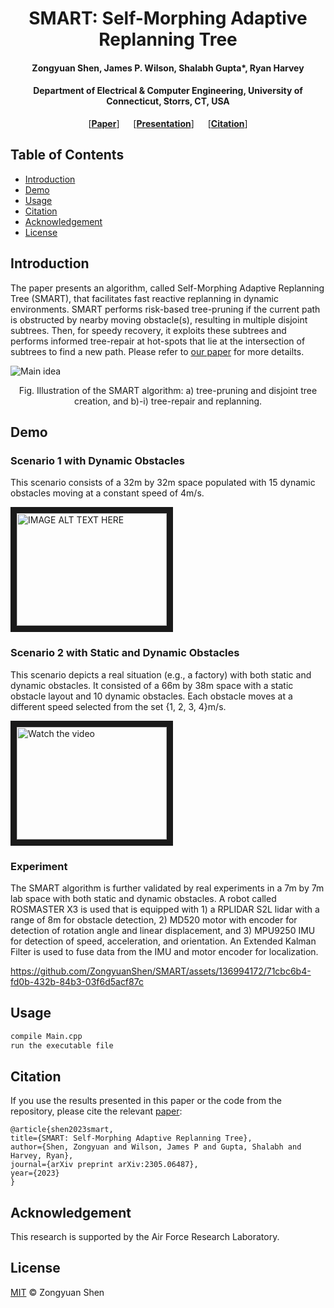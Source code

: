 <h1 align="center">SMART: Self-Morphing Adaptive Replanning Tree</h1>
<h4 align="center">Zongyuan Shen, James P. Wilson, Shalabh Gupta*, Ryan Harvey</h4>
<h4 align="center">Department of Electrical & Computer Engineering, University of Connecticut, Storrs, CT, USA</h4>

<p align="center"> [<b><a href="https://arxiv.org/abs/2305.06487">Paper</a></b>] &emsp; [<b><a href="https://docs.google.com/viewer?url=https://raw.githubusercontent.com/degoes-consulting/lambdaconf-2015/master/speakers/jdegoes/intro-purescript/presentation.pdf">Presentation</a></b>] &emsp; [<b><a href="#citation">Citation</a></b>] </p>

## Table of Contents

- [Introduction](#Introduction)
- [Demo](#Demo)
- [Usage](#usage)
- [Citation](#Citation)
- [Acknowledgement](#Acknowledgement)
- [License](#license)

## Introduction 
The paper presents an algorithm, called Self-Morphing Adaptive Replanning Tree (SMART), that facilitates fast reactive replanning in dynamic environments. SMART performs risk-based tree-pruning if the current path is obstructed by nearby moving obstacle(s), resulting in multiple disjoint subtrees. Then, for speedy recovery, it exploits these subtrees and performs informed tree-repair at hot-spots that lie at the intersection of subtrees to find a new path. Please refer to [our paper](https://arxiv.org/abs/2305.06487) for more detailts.

![Main idea](https://github.com/ZongyuanShen/SMART/assets/136994172/e68db789-7cf1-4b97-bb22-eb7e0b036c44)

<p align="center">
Fig. Illustration of the SMART algorithm: a) tree-pruning and disjoint tree creation, and b)-i) tree-repair and replanning.
</p>

## Demo 
### Scenario 1 with Dynamic Obstacles
This scenario consists of a 32m by 32m space populated with 15 dynamic obstacles moving at a constant speed of 4m/s.

<a href="http://www.youtube.com/watch?feature=player_embedded&v=R7KDaJd8ADI&t=25s
" target="_blank"><img src="http://img.youtube.com/vi/R7KDaJd8ADI&t=25s/sddefault.jpg" 
alt="IMAGE ALT TEXT HERE" width="240" height="180" border="10" /></a>



### Scenario 2 with Static and Dynamic Obstacles
This scenario depicts a real situation (e.g., a factory) with both static and dynamic obstacles. It consisted of a 66m by 38m space with a static obstacle layout and 10 dynamic obstacles. Each obstacle moves at a different speed selected from the set {1, 2, 3, 4}m/s.

<a href="http://www.youtube.com/watch?feature=player_embedded&v=nTQUwghvy5Q" target="_blank">
 <img src="http://img.youtube.com/vi/nTQUwghvy5Q/mqdefault.jpg" alt="Watch the video" width="240" height="180" border="10" />
</a>

### Experiment
The SMART algorithm is further validated by real experiments in a 7m by 7m lab space with both static and dynamic obstacles. A robot called ROSMASTER X3 is used that is equipped with 1) a RPLIDAR S2L lidar with a range of 8m for obstacle detection, 2) MD520 motor with encoder for detection of rotation angle and linear displacement, and 3) MPU9250 IMU for detection of speed, acceleration, and orientation. An Extended Kalman Filter is used to fuse data from the IMU and motor encoder for localization.


https://github.com/ZongyuanShen/SMART/assets/136994172/71cbc6b4-fd0b-432b-84b3-03f6d5acf87c


## Usage

```sh
compile Main.cpp
run the executable file
```

## Citation

If you use the results presented in this paper or the code from the repository, please cite the relevant [paper](https://arxiv.org/abs/2305.06487):
```
@article{shen2023smart,
title={SMART: Self-Morphing Adaptive Replanning Tree},
author={Shen, Zongyuan and Wilson, James P and Gupta, Shalabh and Harvey, Ryan},
journal={arXiv preprint arXiv:2305.06487},
year={2023}
}
```

## Acknowledgement
This research is supported by the Air Force Research Laboratory.

## License

[MIT](LICENSE) © Zongyuan Shen
